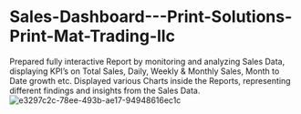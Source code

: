 # Sales-Dashboard---Print-Solutions-Print-Mat-Trading-llc
Prepared fully interactive Report by monitoring and analyzing Sales Data, displaying KPI’s on Total Sales, Daily, Weekly & Monthly Sales, Month to Date growth etc.
Displayed various Charts inside the Reports, representing different findings and insights from the Sales Data.
![e3297c2c-78ee-493b-ae17-94948616ec1c](https://github.com/NeenaTN/Sales-Dashboard---Print-Solutions-Print-Mat-Trading-llc/assets/129270600/1187c5a0-162e-4c0c-a4ab-5a9e09cdf22d)
